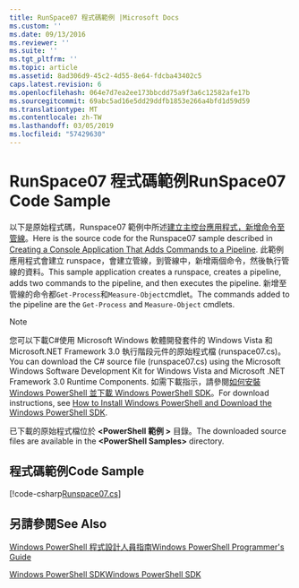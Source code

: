 ```yaml
---
title: RunSpace07 程式碼範例 |Microsoft Docs
ms.custom: ''
ms.date: 09/13/2016
ms.reviewer: ''
ms.suite: ''
ms.tgt_pltfrm: ''
ms.topic: article
ms.assetid: 8ad306d9-45c2-4d55-8e64-fdcba43402c5
caps.latest.revision: 6
ms.openlocfilehash: 064e7d7ea2ee173bbcdd75a9f3a6c12582afe17b
ms.sourcegitcommit: 69abc5ad16e5dd29ddfb1853e266a4bfd1d59d59
ms.translationtype: MT
ms.contentlocale: zh-TW
ms.lasthandoff: 03/05/2019
ms.locfileid: "57429630"
---
```

# <a name="runspace07-code-sample"></a><span data-ttu-id="c5019-102">RunSpace07 程式碼範例</span><span class="sxs-lookup"><span data-stu-id="c5019-102">RunSpace07 Code Sample</span></span>

<span data-ttu-id="c5019-103">以下是原始程式碼，Runspace07 範例中所述[建立主控台應用程式，新增命令至管線](http://msdn.microsoft.com/en-us/01eb7808-e97b-4905-80be-9e2fa38c262e)。</span><span class="sxs-lookup"><span data-stu-id="c5019-103">Here is the source code for the Runspace07 sample described in [Creating a Console Application That Adds Commands to a Pipeline](http://msdn.microsoft.com/en-us/01eb7808-e97b-4905-80be-9e2fa38c262e).</span></span> <span data-ttu-id="c5019-104">此範例應用程式會建立 runspace，會建立管線，到管線中，新增兩個命令，然後執行管線的資料。</span><span class="sxs-lookup"><span data-stu-id="c5019-104">This sample application creates a runspace, creates a pipeline, adds two commands to the pipeline, and then executes the pipeline.</span></span> <span data-ttu-id="c5019-105">新增至管線的命令都`Get-Process`和`Measure-Object`cmdlet。</span><span class="sxs-lookup"><span data-stu-id="c5019-105">The commands added to the pipeline are the `Get-Process` and `Measure-Object` cmdlets.</span></span>

> [!NOTE]
> <span data-ttu-id="c5019-106">您可以下載C#使用 Microsoft Windows 軟體開發套件的 Windows Vista 和 Microsoft.NET Framework 3.0 執行階段元件的原始程式檔 (runspace07.cs)。</span><span class="sxs-lookup"><span data-stu-id="c5019-106">You can download the C# source file (runspace07.cs) using the Microsoft Windows Software Development Kit for Windows Vista and Microsoft .NET Framework 3.0 Runtime Components.</span></span> <span data-ttu-id="c5019-107">如需下載指示，請參閱[如何安裝 Windows PowerShell 並下載 Windows PowerShell SDK](/powershell/developer/installing-the-windows-powershell-sdk)。</span><span class="sxs-lookup"><span data-stu-id="c5019-107">For download instructions, see [How to Install Windows PowerShell and Download the Windows PowerShell SDK](/powershell/developer/installing-the-windows-powershell-sdk).</span></span>
>
> <span data-ttu-id="c5019-108">已下載的原始程式檔位於 **\<PowerShell 範例 >** 目錄。</span><span class="sxs-lookup"><span data-stu-id="c5019-108">The downloaded source files are available in the **\<PowerShell Samples>** directory.</span></span>

## <a name="code-sample"></a><span data-ttu-id="c5019-109">程式碼範例</span><span class="sxs-lookup"><span data-stu-id="c5019-109">Code Sample</span></span>

[!code-csharp[Runspace07.cs](../../powershell-sdk-samples/SDK-2.0/csharp/Runspace07/Runspace07.cs#L11-L108 "Runspace07.cs")]

## <a name="see-also"></a><span data-ttu-id="c5019-110">另請參閱</span><span class="sxs-lookup"><span data-stu-id="c5019-110">See Also</span></span>

[<span data-ttu-id="c5019-111">Windows PowerShell 程式設計人員指南</span><span class="sxs-lookup"><span data-stu-id="c5019-111">Windows PowerShell Programmer's Guide</span></span>](./windows-powershell-programmer-s-guide.md)

[<span data-ttu-id="c5019-112">Windows PowerShell SDK</span><span class="sxs-lookup"><span data-stu-id="c5019-112">Windows PowerShell SDK</span></span>](../windows-powershell-reference.md)
